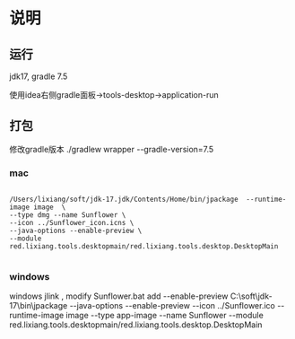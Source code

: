 # 说明


## 运行
jdk17, gradle 7.5

使用idea右侧gradle面板->tools-desktop->application-run

## 打包
修改gradle版本
./gradlew wrapper --gradle-version=7.5


### mac 
```shell script

/Users/lixiang/soft/jdk-17.jdk/Contents/Home/bin/jpackage  --runtime-image image  \
--type dmg --name Sunflower \
--icon ../Sunflower_icon.icns \
--java-options --enable-preview \
--module red.lixiang.tools.desktopmain/red.lixiang.tools.desktop.DesktopMain


```

### windows
windows jlink , modify Sunflower.bat add --enable-preview 
C:\soft\jdk-17\bin\jpackage --java-options --enable-preview --icon ../Sunflower.ico  --runtime-image image  --type app-image --name Sunflower  --module red.lixiang.tools.desktopmain/red.lixiang.tools.desktop.DesktopMain